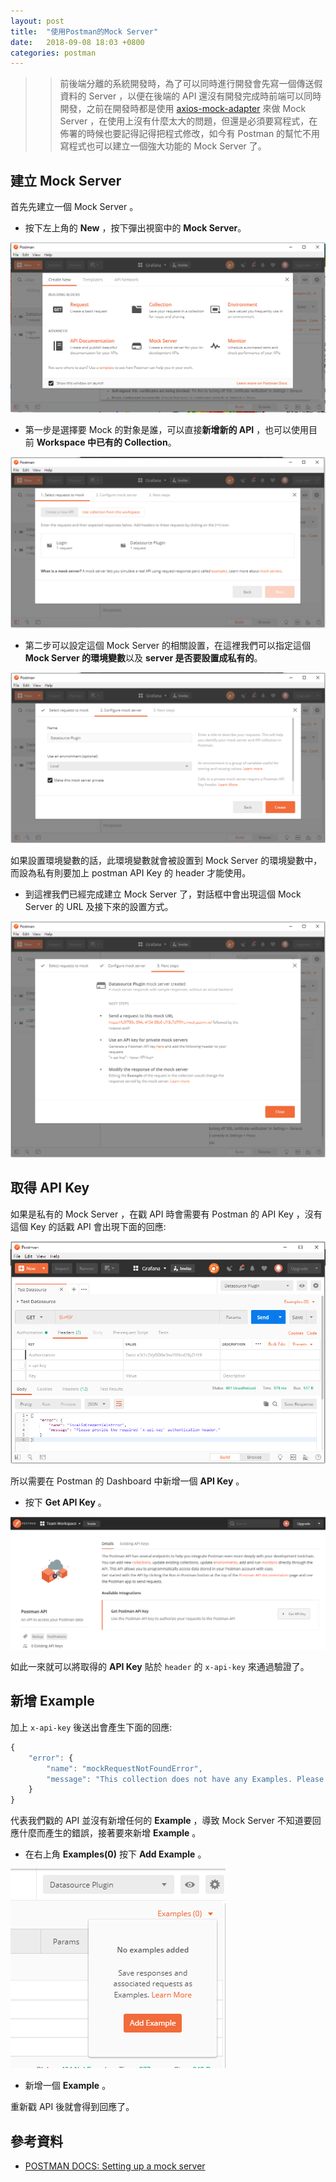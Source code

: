 ```yaml
---
layout: post
title:  "使用Postman的Mock Server"
date:   2018-09-08 18:03 +0800
categories: postman
---
```


>> 前後端分離的系統開發時，為了可以同時進行開發會先寫一個傳送假資料的 Server ，以便在後端的 API 還沒有開發完成時前端可以同時開發，之前在開發時都是使用 [axios-mock-adapter](https://github.com/ctimmerm/axios-mock-adapter) 來做 Mock Server ，在使用上沒有什麼太大的問題，但還是必須要寫程式，在佈署的時候也要記得記得把程式修改，如今有 Postman 的幫忙不用寫程式也可以建立一個強大功能的 Mock Server 了。

## 建立 Mock Server

首先先建立一個 Mock Server 。

* 按下左上角的 **New** ，按下彈出視窗中的 **Mock Server**。

![newmockserver](/assets/2018-09-08-use-postman-mock-server/newmockserver.PNG)

* 第一步是選擇要 Mock 的對象是誰，可以直接**新增新的 API** ，也可以使用目前 **Workspace 中已有的 Collection**。

![selectmocktarget](/assets/2018-09-08-use-postman-mock-server/selectmocktarget.PNG)

* 第二步可以設定這個 Mock Server 的相關設置，在這裡我們可以指定這個 **Mock Server 的環境變數**以及 **server 是否要設置成私有的**。

![configmockserver](/assets/2018-09-08-use-postman-mock-server/configmockserver.PNG)

如果設置環境變數的話，此環境變數就會被設置到 Mock Server 的環境變數中，而設為私有則要加上 postman API Key 的 header 才能使用。

* 到這裡我們已經完成建立 Mock Server 了，對話框中會出現這個 Mock Server 的 URL 及接下來的設置方式。

![finishcreatemockserver](/assets/2018-09-08-use-postman-mock-server/finishcreatemockserver.PNG)

## 取得 API Key

如果是私有的 Mock Server ，在戳 API 時會需要有 Postman 的 API Key ，沒有這個 Key 的話戳 API 會出現下面的回應:

![withoutapikey](/assets/2018-09-08-use-postman-mock-server/withoutapikey.PNG)

所以需要在 Postman 的 Dashboard 中新增一個 **API Key** 。

* 按下 **Get API Key** 。

![generateapikey](/assets/2018-09-08-use-postman-mock-server/generateapikey.PNG)

如此一來就可以將取得的 **API Key** 貼於 `header` 的 `x-api-key` 來通過驗證了。

## 新增 Example

加上 `x-api-key` 後送出會產生下面的回應:

```js
{
    "error": {
        "name": "mockRequestNotFoundError",
        "message": "This collection does not have any Examples. Please add examples to the requests in this collection to enable mocking."
    }
}
```

代表我們戳的 API 並沒有新增任何的 **Example** ，導致 Mock Server 不知道要回應什麼而產生的錯誤，接著要來新增 **Example** 。

* 在右上角 **Examples(0)** 按下 **Add Example** 。

![addexample](/assets/2018-09-08-use-postman-mock-server/addexample.PNG)

* 新增一個 **Example** 。

重新戳 API 後就會得到回應了。

## 參考資料

* [POSTMAN DOCS: Setting up a mock server](https://www.getpostman.com/docs/v6/postman/mock_servers/setting_up_mock)